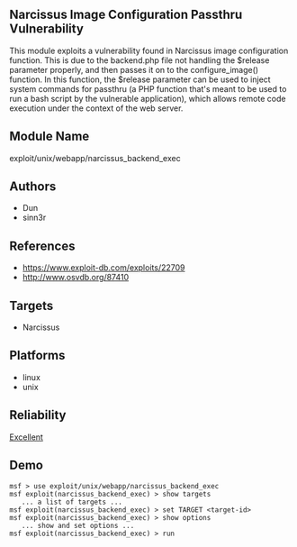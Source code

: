 ## Narcissus Image Configuration Passthru Vulnerability

This module exploits a vulnerability found in Narcissus 
image configuration function. This is due to the backend.php 
file not handling the $release parameter properly, and then 
passes it on to the configure_image() function. In this 
function, the $release parameter can be used to inject 
system commands for passthru (a PHP function that's meant to 
be used to run a bash script by the vulnerable application), 
which allows remote code execution under the context of the 
web server.


## Module Name
exploit/unix/webapp/narcissus_backend_exec

## Authors
* Dun
* sinn3r


## References
* https://www.exploit-db.com/exploits/22709
* http://www.osvdb.org/87410



## Targets
* Narcissus


## Platforms
* linux
* unix

## Reliability
[Excellent](https://github.com/rapid7/metasploit-framework/wiki/Exploit-Ranking)

## Demo

```
msf > use exploit/unix/webapp/narcissus_backend_exec
msf exploit(narcissus_backend_exec) > show targets
   ... a list of targets ...
msf exploit(narcissus_backend_exec) > set TARGET <target-id>
msf exploit(narcissus_backend_exec) > show options
   ... show and set options ...
msf exploit(narcissus_backend_exec) > run
```
    
    